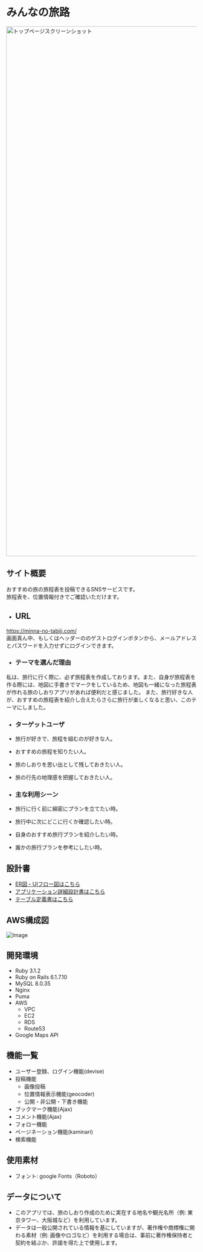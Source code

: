 # みんなの旅路

<img width="1400" alt="トップページスクリーンショット" src="https://github.com/user-attachments/assets/3407d0f6-df20-4e51-ac66-711d30b042c2.png">

## サイト概要
おすすめの旅の旅程表を投稿できるSNSサービスです。<br>
旅程表を、位置情報付きでご確認いただけます。

- ## URL
https://minna-no-tabiji.com/ <br>
画面真ん中、もしくはヘッダーののゲストログインボタンから、メールアドレスとパスワードを入力せずにログインできます。

- ### テーマを選んだ理由

私は、旅行に行く際に、必ず旅程表を作成しております。また、自身が旅程表を作る際には、地図に手書きでマークをしているため、地図も一緒になった旅程表が作れる旅のしおりアプリがあれば便利だと感じました。
また、旅行好きな人が、おすすめの旅程表を紹介し合えたらさらに旅行が楽しくなると思い、このテーマにしました。

- ### ターゲットユーザ

- 旅行が好きで、旅程を組むのが好きな人。
- おすすめの旅程を知りたい人。
- 旅のしおりを思い出として残しておきたい人。
- 旅の行先の地理感を把握しておきたい人。

- ### 主な利用シーン

- 旅行に行く前に綿密にプランを立てたい時。
- 旅行中に次にどこに行くか確認したい時。
- 自身のおすすめ旅行プランを紹介したい時。
- 誰かの旅行プランを参考にしたい時。

## 設計書
- [ER図・UIフロー図はこちら](https://app.diagrams.net/#G1-YS-6yFkuxo5he79xrudsHJI9GZVH0rU#%7B%22pageId%22%3A%22-yT91W0jGG4PveUTrms9%22%7D)
- [アプリケーション詳細設計書はこちら](https://docs.google.com/spreadsheets/d/17Q9Fz1kNpNv5muBtrOj0HQ6NsExVsC66fTzZZlE0Vao/edit?gid=549108681#gid=549108681)
- [テーブル定義書はこちら](https://docs.google.com/spreadsheets/d/1ccuTQBmAbBUtC1A0iU8rwdNNuAHLwu6gyJ1eA8egO_U/edit?gid=1185360574#gid=1185360574)

## AWS構成図
![Image](https://github.com/user-attachments/assets/d7d7ccbc-0cbe-4f8c-bccf-c9d1bd263dfc)


## 開発環境
- Ruby 3.1.2
- Ruby on Rails 6.1.7.10
- MySQL 8.0.35
- Nginx
- Puma
- AWS
  - VPC
  - EC2
  - RDS
  - Route53
- Google Maps API

## 機能一覧
- ユーザー登録、ログイン機能(devise)
- 投稿機能
  - 画像投稿
  - 位置情報表示機能(geocoder)
  - 公開・非公開・下書き機能
- ブックマーク機能(Ajax)
- コメント機能(Ajax)
- フォロー機能
- ページネーション機能(kaminari)
- 検索機能

## 使用素材
- フォント: google Fonts（Roboto）

## データについて
- このアプリでは、旅のしおり作成のために実在する地名や観光名所（例: 東京タワー、大阪城など）を利用しています。
- データは一般公開されている情報を基にしていますが、著作権や商標権に関わる素材（例: 画像やロゴなど）を利用する場合は、事前に著作権保持者と契約を結ぶか、許諾を得た上で使用します。
